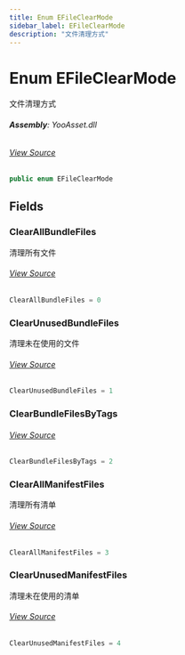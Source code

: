 ```yaml
---
title: Enum EFileClearMode
sidebar_label: EFileClearMode
description: "文件清理方式"
---
```

# Enum EFileClearMode
文件清理方式

###### **Assembly**: YooAsset.dll
###### [View Source](https://github.com/tuyoogame/YooAsset-Samples.git/blob/main/Assets/YooAsset/Runtime/FileSystem/EFileClearMode.cs#L7)
```csharp title="Declaration"
public enum EFileClearMode
```
## Fields
### ClearAllBundleFiles
清理所有文件
###### [View Source](https://github.com/tuyoogame/YooAsset-Samples.git/blob/main/Assets/YooAsset/Runtime/FileSystem/EFileClearMode.cs#L12)
```csharp title="Declaration"
ClearAllBundleFiles = 0
```
### ClearUnusedBundleFiles
清理未在使用的文件
###### [View Source](https://github.com/tuyoogame/YooAsset-Samples.git/blob/main/Assets/YooAsset/Runtime/FileSystem/EFileClearMode.cs#L17)
```csharp title="Declaration"
ClearUnusedBundleFiles = 1
```
### ClearBundleFilesByTags

###### [View Source](https://github.com/tuyoogame/YooAsset-Samples.git/blob/main/Assets/YooAsset/Runtime/FileSystem/EFileClearMode.cs#L23)
```csharp title="Declaration"
ClearBundleFilesByTags = 2
```
### ClearAllManifestFiles
清理所有清单
###### [View Source](https://github.com/tuyoogame/YooAsset-Samples.git/blob/main/Assets/YooAsset/Runtime/FileSystem/EFileClearMode.cs#L29)
```csharp title="Declaration"
ClearAllManifestFiles = 3
```
### ClearUnusedManifestFiles
清理未在使用的清单
###### [View Source](https://github.com/tuyoogame/YooAsset-Samples.git/blob/main/Assets/YooAsset/Runtime/FileSystem/EFileClearMode.cs#L34)
```csharp title="Declaration"
ClearUnusedManifestFiles = 4
```
